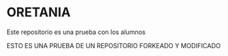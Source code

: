 # ORETANIA
Este repositorio es una prueba con los alumnos

ESTO ES UNA PRUEBA DE UN REPOSITORIO FORKEADO Y MODIFICADO
